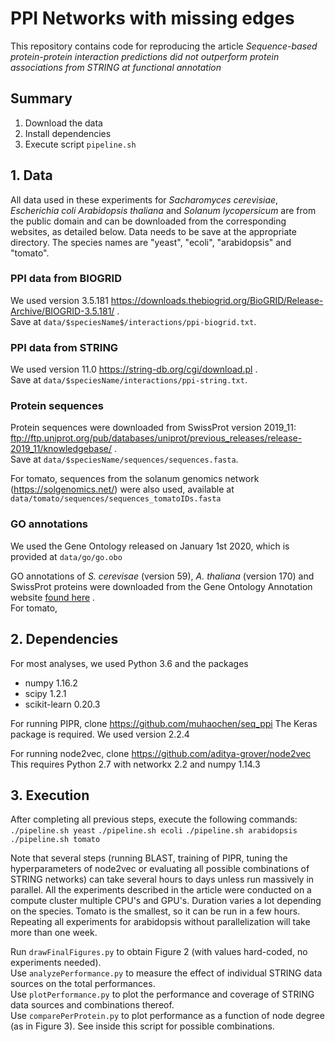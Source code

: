 # PPI Networks with missing edges
This repository contains code for reproducing the article *Sequence-based protein-protein interaction predictions did not outperform protein associations from STRING at functional annotation*

## Summary
1. Download the data
2. Install dependencies 
3. Execute script `pipeline.sh`


## 1. Data
All data used in these experiments for *Sacharomyces cerevisiae*, *Escherichia coli* *Arabidopsis thaliana* and *Solanum lycopersicum* are from the public domain and can be downloaded from the corresponding websites, as detailed below. Data needs to be save at the appropriate directory. The species names are "yeast", "ecoli", "arabidopsis" and "tomato".

### PPI data from BIOGRID
We used version 3.5.181
https://downloads.thebiogrid.org/BioGRID/Release-Archive/BIOGRID-3.5.181/ .\
Save at `data/$speciesName$/interactions/ppi-biogrid.txt`.

### PPI data from STRING
We used version 11.0
https://string-db.org/cgi/download.pl .\
Save at `data/$speciesName/interactions/ppi-string.txt`.

### Protein sequences
Protein sequences were downloaded from SwissProt version 2019_11:\
ftp://ftp.uniprot.org/pub/databases/uniprot/previous_releases/release-2019_11/knowledgebase/ .\
Save at `data/$speciesName/sequences/sequences.fasta`.

For tomato, sequences from the solanum genomics network (https://solgenomics.net/) were also used, available at `data/tomato/sequences/sequences_tomatoIDs.fasta`

### GO annotations
We used the Gene Ontology released on January 1st 2020, which is provided at `data/go/go.obo`

GO annotations of *S. cerevisae* (version 59), *A. thaliana* (version 170) and SwissProt proteins were downloaded from the Gene Ontology Annotation website [found here](ftp://ftp.ebi.ac.uk/pub/databases/GO/goa/old/) .\
For tomato, 

## 2. Dependencies
For most analyses, we used Python 3.6 and the packages
+ numpy 1.16.2
+ scipy 1.2.1
+ scikit-learn 0.20.3

For running PIPR, clone https://github.com/muhaochen/seq_ppi
The Keras package is required. We used version  2.2.4

For running node2vec, clone https://github.com/aditya-grover/node2vec
This requires Python 2.7 with networkx 2.2 and numpy 1.14.3

## 3. Execution
After completing all previous steps, execute the following commands:
`./pipeline.sh yeast`
`./pipeline.sh ecoli`
`./pipeline.sh arabidopsis`
`./pipeline.sh tomato`

Note that several steps (running BLAST, training of PIPR, tuning the hyperparameters of node2vec or evaluating all possible combinations of STRING networks) can take several hours to days unless run massively in parallel. All the experiments described in the article were conducted on a compute cluster multiple CPU's and GPU's. 
Duration varies a lot depending on the species. Tomato is the smallest, so it can be run in a few hours. Repeating all experiments for arabidopsis without parallelization will take more than one week.

Run `drawFinalFigures.py` to obtain Figure 2 (with values hard-coded, no experiments needed).\
Use `analyzePerformance.py` to measure the effect of individual STRING data sources on the total performances.\
Use `plotPerformance.py` to plot the performance and coverage of STRING data sources and combinations thereof.\
Use `comparePerProtein.py` to plot performance as a function of node degree (as in Figure 3). See inside this script for possible combinations.
